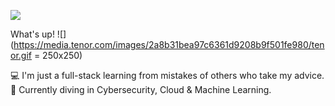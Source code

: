 

<!--
**Phantochi/Phantochi** is a ✨ _special_ ✨ repository because its `README.md` (this file) appears on your GitHub profile.

Here are some ideas to get you started:

💻 I'm developer
🚀 I'm a - and - at -
 I'm a Microsoft MVP
🔥 I'm community leader at -
📝 I'm currently graduating in CyberSecurity
✨ I try to help people who are studying programming on - and -
📫 How to reach me: my site, linkedIn and instagram
-->


![](https://media1.giphy.com/media/TOWeGr70V2R1K/giphy.gif)                         


What's up! ![](https://media.tenor.com/images/2a8b31bea97c6361d9208b9f501fe980/tenor.gif = 250x250)

💻 I'm just a full-stack learning from mistakes of others who take my advice.
🚀 Currently diving in Cybersecurity, Cloud & Machine Learning.
